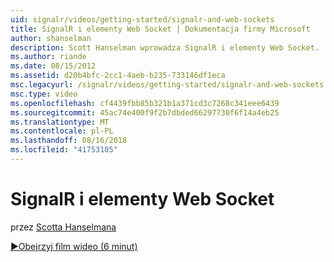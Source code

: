 ```yaml
---
uid: signalr/videos/getting-started/signalr-and-web-sockets
title: SignalR i elementy Web Socket | Dokumentacja firmy Microsoft
author: shanselman
description: Scott Hanselman wprowadza SignalR i elementy Web Socket.
ms.author: riande
ms.date: 08/15/2012
ms.assetid: d20b4bfc-2cc1-4aeb-b235-733146df1eca
msc.legacyurl: /signalr/videos/getting-started/signalr-and-web-sockets
msc.type: video
ms.openlocfilehash: cf4439fbb85b321b1a371cd3c7268c341eee6439
ms.sourcegitcommit: 45ac74e400f9f2b7dbded66297730f6f14a4eb25
ms.translationtype: MT
ms.contentlocale: pl-PL
ms.lasthandoff: 08/16/2018
ms.locfileid: "41753105"
---
```

<a name="signalr-and-web-sockets"></a>SignalR i elementy Web Socket
====================
przez [Scotta Hanselmana](https://github.com/shanselman)

[&#9654;Obejrzyj film wideo (6 minut)](https://channel9.msdn.com/Blogs/ASP-NET-Site-Videos/signalr-and-web-sockets)
